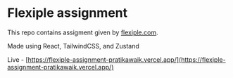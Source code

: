 # Flexiple assignment

This repo contains assigment given by [flexiple.com](flexiple.com).

Made using React, TailwindCSS, and Zustand

Live - [https://flexiple-assignment-pratikawaik.vercel.app/](https://flexiple-assignment-pratikawaik.vercel.app/)
